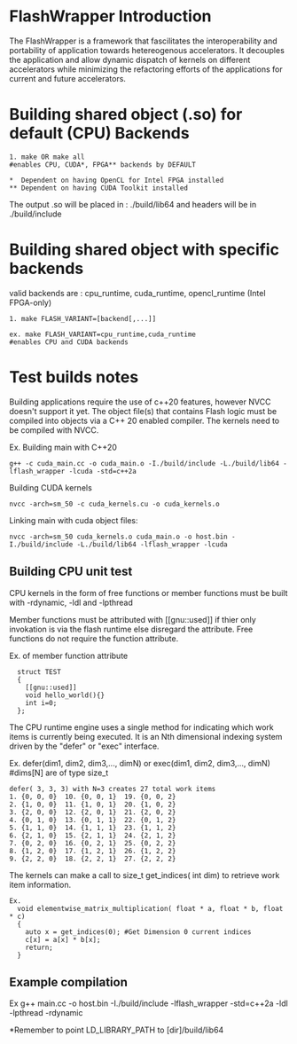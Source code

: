# FlashWrapper Introduction

The FlashWrapper is a framework that fascilitates the interoperability and portability of application towards hetereogenous accelerators. It decouples the application and allow dynamic dispatch of kernels on different accelerators while minimizing the refactoring efforts of the applications for current and future accelerators. 

# Building shared object (.so) for default (CPU) Backends
```
1. make OR make all                                                              #enables CPU, CUDA*, FPGA** backends by DEFAULT

*  Dependent on having OpenCL for Intel FPGA installed
** Dependent on having CUDA Toolkit installed
```
The output .so will be placed in : ./build/lib64 and headers will be in ./build/include

# Building shared object with specific backends
valid backends are : cpu_runtime, cuda_runtime, opencl_runtime (Intel FPGA-only)
```
1. make FLASH_VARIANT=[backend[,...]]            

ex. make FLASH_VARIANT=cpu_runtime,cuda_runtime                                  #enables CPU and CUDA backends 
```

# Test builds notes

Building applications require the use of c++20 features, however NVCC doesn't support it yet. The object file(s) that contains Flash logic must be compiled into objects via a C++ 20 enabled compiler. The kernels need to be compiled with NVCC. 

Ex.
  Building main with C++20
  
    g++ -c cuda_main.cc -o cuda_main.o -I./build/include -L./build/lib64 -lflash_wrapper -lcuda -std=c++2a
  
  Building CUDA kernels
  
    nvcc -arch=sm_50 -c cuda_kernels.cu -o cuda_kernels.o

  Linking main with cuda object files:
  
    nvcc -arch=sm_50 cuda_kernels.o cuda_main.o -o host.bin -I./build/include -L./build/lib64 -lflash_wrapper -lcuda

## Building CPU unit test

CPU kernels in the form of free functions or member functions must be built with -rdynamic, -ldl and -lpthread

Member functions must be  attributed with [[gnu::used]] if thier only invokation is via the flash runtime else disregard the attribute. Free functions do not require the function attribute.

Ex. of member function attribute 

```  
  struct TEST 
  {
    [[gnu::used]]
    void hello_world(){}    
    int i=0;
  };
```

The CPU runtime engine uses a single method for indicating which work items is currently being executed. It is an Nth dimensional indexing system driven by the "defer" or "exec" interface.

  Ex. defer(dim1, dim2, dim3,..., dimN) or exec(dim1, dim2, dim3,..., dimN)  #dims[N] are of type size_t
    
    defer( 3, 3, 3) with N=3 creates 27 total work items
    1. {0, 0, 0}  10. {0, 0, 1}  19. {0, 0, 2}
    2. {1, 0, 0}  11. {1, 0, 1}  20. {1, 0, 2}
    3. {2, 0, 0}  12. {2, 0, 1}  21. {2, 0, 2}
    4. {0, 1, 0}  13. {0, 1, 1}  22. {0, 1, 2}
    5. {1, 1, 0}  14. {1, 1, 1}  23. {1, 1, 2}
    6. {2, 1, 0}  15. {2, 1, 1}  24. {2, 1, 2}
    7. {0, 2, 0}  16. {0, 2, 1}  25. {0, 2, 2}
    8. {1, 2, 0}  17. {1, 2, 1}  26. {1, 2, 2}
    9. {2, 2, 0}  18. {2, 2, 1}  27. {2, 2, 2}
    
The kernels can make a call to size_t get_indices( int dim) to retrieve work item information.
```
Ex. 
  void elementwise_matrix_multiplication( float * a, float * b, float * c)
  {
    auto x = get_indices(0); #Get Dimension 0 current indices 
    c[x] = a[x] * b[x];
    return;
  }
```
## Example compilation

  Ex g++ main.cc -o host.bin -I./build/include -lflash_wrapper -std=c++2a -ldl -lpthread -rdynamic

  *Remember to point LD_LIBRARY_PATH to [dir]/build/lib64
